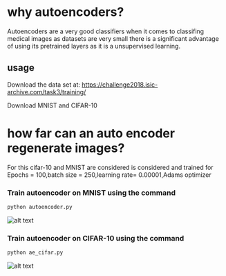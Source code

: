 # why autoencoders?

Autoencoders are a very good classifiers when it comes to classifing medical images as datasets are very small there is a significant advantage of using its pretrained layers as it is a unsupervised learning.

## usage
Download the data set at:
https://challenge2018.isic-archive.com/task3/training/

Download MNIST and CIFAR-10

# how far can an auto encoder regenerate images?

For this cifar-10 and MNIST are considered is considered and trained for Epochs = 100,batch size = 250,learning rate= 0.00001,Adams optimizer

### Train autoencoder on MNIST using the command

```bash
python autoencoder.py

```

![alt text](https://github.com/saiky-cheeku/Auto-Encoders/blob/master/ae_out.png)


### Train autoencoder on CIFAR-10 using the command

```bash
python ae_cifar.py
```

![alt text](https://github.com/saiky-cheeku/Auto-Encoders/blob/master/cifar_output.png)


    
